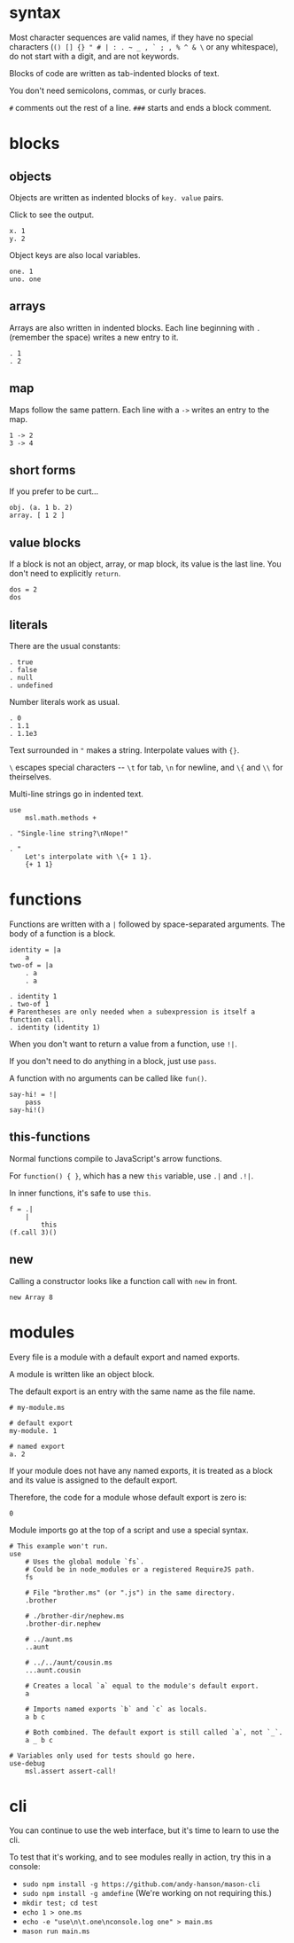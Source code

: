 # syntax

Most character sequences are valid names, if they have no
special characters
(``() [] {} " # | : . ~ _ , ` ; , % ^ & \`` or any whitespace), do not start with a digit, and are not keywords.

Blocks of code are written as tab-indented blocks of text.

You don't need semicolons, commas, or curly braces.

`#` comments out the rest of a line.
`###` starts and ends a block comment.


# blocks

## objects

Objects are written as indented blocks of `key. value` pairs.

Click <i class='fa fa-refresh'></i> to see the output.

	x. 1
	y. 2

Object keys are also local variables.

	one. 1
	uno. one


## arrays

Arrays are also written in indented blocks.
Each line beginning with `. ` (remember the space) writes a new entry to it.

	. 1
	. 2


## map

Maps follow the same pattern.
Each line with a `->` writes an entry to the map.

	1 -> 2
	3 -> 4


## short forms

If you prefer to be curt...

	obj. (a. 1 b. 2)
	array. [ 1 2 ]


## value blocks

If a block is not an object, array, or map block, its value is the last line.
You don't need to explicitly `return`.

	dos = 2
	dos


## literals

There are the usual constants:

	. true
	. false
	. null
	. undefined

Number literals work as usual.

	. 0
	. 1.1
	. 1.1e3

Text surrounded in `"` makes a string.
Interpolate values with `{}`.

`\` escapes special characters -- `\t` for tab, `\n` for newline, and `\{` and `\\` for theirselves.

Multi-line strings go in indented text.

	use
		msl.math.methods +

	. "Single-line string?\nNope!"

	. "
		Let's interpolate with \{+ 1 1}.
		{+ 1 1}



# functions

Functions are written with a `|` followed by space-separated arguments.
The body of a function is a block.

	identity = |a
		a
	two-of = |a
		. a
		. a

	. identity 1
	. two-of 1
	# Parentheses are only needed when a subexpression is itself a function call.
	. identity (identity 1)

When you don't want to return a value from a function, use `!|`.

If you don't need to do anything in a block, just use `pass`.

A function with no arguments can be called like `fun()`.

	say-hi! = !|
		pass
	say-hi!()


## this-functions

Normal functions compile to JavaScript's arrow functions.

For `function() { }`, which has a new `this` variable, use `.|` and `.!|`.

In inner functions, it's safe to use `this`.

	f = .|
		|
			this
	(f.call 3)()


## new

Calling a constructor looks like a function call with `new` in front.

	new Array 8


# modules

Every file is a module with a default export and named exports.

A module is written like an object block.

The default export is an entry with the same name as the file name.

	# my-module.ms

	# default export
	my-module. 1

	# named export
	a. 2

If your module does not have any named exports, it is treated as a block and its value is assigned to the default export.

Therefore, the code for a module whose default export is zero is:

	0


Module imports go at the top of a script and use a special syntax.

	# This example won't run.
	use
		# Uses the global module `fs`.
		# Could be in node_modules or a registered RequireJS path.
		fs

		# File "brother.ms" (or ".js") in the same directory.
		.brother

		# ./brother-dir/nephew.ms
		.brother-dir.nephew

		# ../aunt.ms
		..aunt

		# ../../aunt/cousin.ms
		...aunt.cousin

		# Creates a local `a` equal to the module's default export.
		a

		# Imports named exports `b` and `c` as locals.
		a b c

		# Both combined. The default export is still called `a`, not `_`.
		a _ b c

	# Variables only used for tests should go here.
	use-debug
		msl.assert assert-call!


# cli

You can continue to use the web interface, but it's time to learn to use the cli.

To test that it's working, and to see modules really in action, try this in a console:

* `sudo npm install -g https://github.com/andy-hanson/mason-cli`
* `sudo npm install -g amdefine` (We're working on not requiring this.)
* `mkdir test; cd test`
* `echo 1 > one.ms`
* `echo -e "use\n\t.one\nconsole.log one" > main.ms`
* `mason run main.ms`
